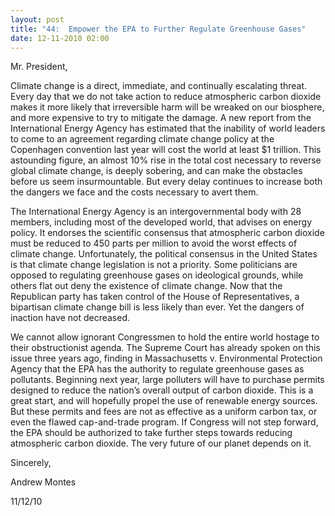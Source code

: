 ```yaml
---
layout: post
title: "44:  Empower the EPA to Further Regulate Greenhouse Gases"
date: 12-11-2010 02:00
---
```

Mr. President,

Climate change is a direct, immediate, and continually escalating threat. Every day that we do not take action to reduce atmospheric carbon dioxide makes it more likely that irreversible harm will be wreaked on our biosphere, and more expensive to try to mitigate the damage. A new report from the International Energy Agency has estimated that the inability of world leaders to come to an agreement regarding climate change policy at the Copenhagen convention last year will cost the world at least $1 trillion. This astounding figure, an almost 10% rise in the total cost necessary to reverse global climate change, is deeply sobering, and can make the obstacles before us seem insurmountable. But every delay continues to increase both the dangers we face and the costs necessary to avert them.

The International Energy Agency is an intergovernmental body with 28 members, including most of the developed world, that advises on energy policy. It endorses the scientific consensus that atmospheric carbon dioxide must be reduced to 450 parts per million to avoid the worst effects of climate change. Unfortunately, the political consensus in the United States is that climate change legislation is not a priority. Some politicians are opposed to regulating greenhouse gases on ideological grounds, while others flat out deny the existence of climate change. Now that the Republican party has taken control of the House of Representatives, a bipartisan climate change bill is less likely than ever. Yet the dangers of inaction have not decreased.

We cannot allow ignorant Congressmen to hold the entire world hostage to their obstructionist agenda. The Supreme Court has already spoken on this issue three years ago, finding in Massachusetts v. Environmental Protection Agency that the EPA has the authority to regulate greenhouse gases as pollutants. Beginning next year, large polluters will have to purchase permits designed to reduce the nation’s overall output of carbon dioxide. This is a great start, and will hopefully propel the use of renewable energy sources. But these permits and fees are not as effective as a uniform carbon tax, or even the flawed cap-and-trade program. If Congress will not step forward, the EPA should be authorized to take further steps towards reducing atmospheric carbon dioxide. The very future of our planet depends on it.

Sincerely,

Andrew Montes

11/12/10 
 
 
 